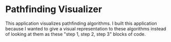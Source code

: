 # Pathfinding Visualizer

This application visualizes pathfinding algorithms. I built this application because I wanted to give a visual representation to
these algorithms instead of looking at them as these "step 1, step 2, step 3" blocks of code.
